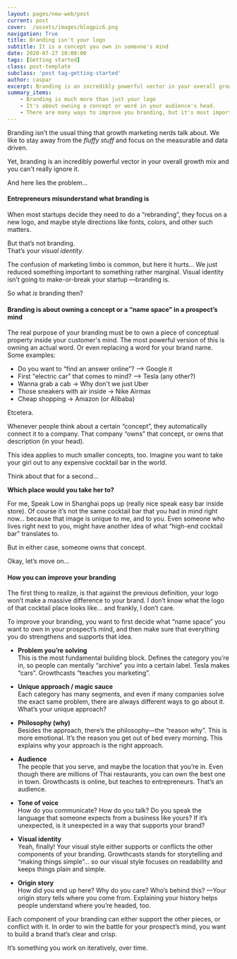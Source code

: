 ```yaml
---
layout: pages/new-web/post
current: post
cover:  /assets/images/blogpic6.png
navigation: True
title: Branding isn't your logo
subtitle: It is a concept you own in someone's mind
date: 2020-07-27 10:00:00
tags: [Getting started]
class: post-template
subclass: 'post tag-getting-started'
author: caspar
excerpt: Branding is an incredibly powerful vector in your overall growth mix. But you have to understand what it is actually about.
summary_items:
    - Branding is much more than just your logo
    - It's about owning a concept or word in your audience's head.
    - There are many ways to improve you branding, but it's most important that you stay consistent.
---
```


Branding isn’t the usual thing that growth marketing nerds talk about. We like to stay away from the *fluffy stuff* and focus on the measurable and data driven.

Yet, branding is an incredibly powerful vector in your overall growth mix and you can't really ignore it.

And here lies the problem…


#### **Entrepreneurs misunderstand what branding is**

When most startups decide they need to do a “rebranding”, they focus on a new logo, and maybe style directions like fonts, colors, and other such matters.

But that’s not branding.  
That’s your *visual identity*.

The confusion of marketing limbo is common, but here it hurts… We just reduced something important to something rather marginal. Visual identity isn’t going to make-or-break your startup —branding is.

So what *is* branding then?


#### **Branding is about owning a concept or a “name space” in a prospect’s mind**

The real purpose of your branding must be to own a piece of conceptual property inside your customer's mind. The most powerful version of this is owning an actual word. Or even replacing a word for your brand name. Some examples:

- Do you want to “find an answer online”? —> Google it
- First "electric car” that comes to mind? —> Tesla (any other?)
- Wanna grab a cab -> Why don't we just Uber
- Those sneakers with air inside -> Nike Airmax
- Cheap shopping -> Amazon (or Alibaba)

Etcetera.

Whenever people think about a certain “concept”, they automatically connect it to a company. That company “owns” that concept, or owns that description (in your head).

This idea applies to much smaller concepts, too. Imagine you want to take your girl out to any expensive cocktail bar in the world.

Think about that for a second…

**Which place would you take her to?**

For me, Speak Low in Shanghai pops up (really nice speak easy bar inside store). Of course it’s not the same cocktail bar that you had in mind right now… because that image is unique to me, and to you. Even someone who lives right next to you, might have another idea of what “high-end cocktail bar” translates to.

But in either case, someone owns that concept.

Okay, let’s move on…


#### **How you can improve your branding**

The first thing to realize, is that against the previous definition, your logo won’t make a massive difference to your brand. I don’t know what the logo of that cocktail place looks like… and frankly, I don’t care.

To improve your branding, you want to first decide what “name space” you want to own in your prospect’s mind, and then make sure that everything you do strengthens and supports that idea.

- **Problem you’re solving**  
This is the most fundamental building block. Defines the category you’re in, so people can mentally “archive” you into a certain label. Tesla makes “cars”. Growthcasts “teaches you marketing”.

- **Unique approach / magic sauce**  
Each category has many segments, and even if many companies solve the exact same problem, there are always different ways to go about it. What’s your unique approach?

- **Philosophy (why)**  
Besides the approach, there’s the philosophy—the “reason why”. This is more emotional. It’s the reason you get out of bed every morning. This explains why your approach is the right approach.

- **Audience**  
The people that you serve, and maybe the location that you’re in. Even though there are millions of Thai restaurants, you can own the best one in town. Growthcasts is online, but teaches to entrepreneurs. That’s an audience.

- **Tone of voice**  
How do you communicate? How do you talk? Do you speak the language that someone expects from a business like yours? If it’s unexpected, is it unexpected in a way that supports your brand?

- **Visual identity**  
Yeah, finally! Your visual style either supports or conflicts the other components of your branding. Growthcasts stands for storytelling and “making things simple”… so our visual style focuses on readability and keeps things plain and simple.

- **Origin story**  
How did you end up here? Why do you care? Who’s behind this? —Your origin story tells where you come from. Explaining your history helps people understand where you’re headed, too.

Each component of your branding can either support the other pieces, or conflict with it. In order to win the battle for your prospect’s mind, you want to build a brand that’s clear and crisp.

It’s something you work on iteratively, over time.